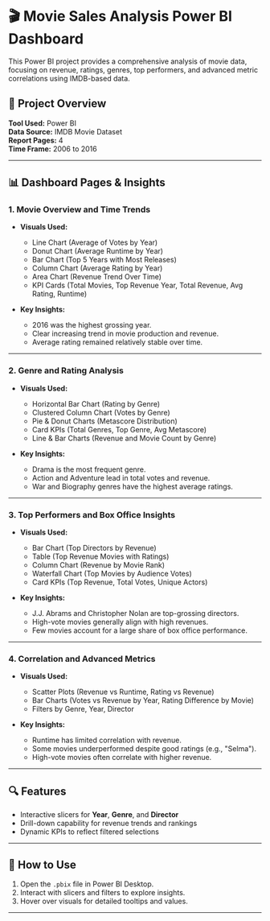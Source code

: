 
# 🎬 Movie Sales Analysis Power BI Dashboard

This Power BI project provides a comprehensive analysis of movie data, focusing on revenue, ratings, genres, top performers, and advanced metric correlations using IMDB-based data.

## 📁 Project Overview

**Tool Used:** Power BI  
**Data Source:** IMDB Movie Dataset  
**Report Pages:** 4  
**Time Frame:** 2006 to 2016

---

## 📊 Dashboard Pages & Insights

### 1. **Movie Overview and Time Trends**
- **Visuals Used:**
  - Line Chart (Average of Votes by Year)
  - Donut Chart (Average Runtime by Year)
  - Bar Chart (Top 5 Years with Most Releases)
  - Column Chart (Average Rating by Year)
  - Area Chart (Revenue Trend Over Time)
  - KPI Cards (Total Movies, Top Revenue Year, Total Revenue, Avg Rating, Runtime)

- **Key Insights:**
  - 2016 was the highest grossing year.
  - Clear increasing trend in movie production and revenue.
  - Average rating remained relatively stable over time.

---

### 2. **Genre and Rating Analysis**
- **Visuals Used:**
  - Horizontal Bar Chart (Rating by Genre)
  - Clustered Column Chart (Votes by Genre)
  - Pie & Donut Charts (Metascore Distribution)
  - Card KPIs (Total Genres, Top Genre, Avg Metascore)
  - Line & Bar Charts (Revenue and Movie Count by Genre)

- **Key Insights:**
  - Drama is the most frequent genre.
  - Action and Adventure lead in total votes and revenue.
  - War and Biography genres have the highest average ratings.

---

### 3. **Top Performers and Box Office Insights**
- **Visuals Used:**
  - Bar Chart (Top Directors by Revenue)
  - Table (Top Revenue Movies with Ratings)
  - Column Chart (Revenue by Movie Rank)
  - Waterfall Chart (Top Movies by Audience Votes)
  - Card KPIs (Top Revenue, Total Votes, Unique Actors)

- **Key Insights:**
  - J.J. Abrams and Christopher Nolan are top-grossing directors.
  - High-vote movies generally align with high revenues.
  - Few movies account for a large share of box office performance.

---

### 4. **Correlation and Advanced Metrics**
- **Visuals Used:**
  - Scatter Plots (Revenue vs Runtime, Rating vs Revenue)
  - Bar Charts (Votes vs Revenue by Year, Rating Difference by Movie)
  - Filters by Genre, Year, Director

- **Key Insights:**
  - Runtime has limited correlation with revenue.
  - Some movies underperformed despite good ratings (e.g., "Selma").
  - High-vote movies often correlate with higher revenue.

---

## 🔍 Features

- Interactive slicers for **Year**, **Genre**, and **Director**
- Drill-down capability for revenue trends and rankings
- Dynamic KPIs to reflect filtered selections

---

## 📌 How to Use

1. Open the `.pbix` file in Power BI Desktop.
2. Interact with slicers and filters to explore insights.
3. Hover over visuals for detailed tooltips and values.

---



